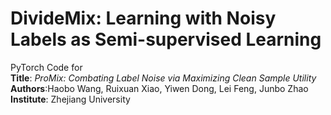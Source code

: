# DivideMix: Learning with Noisy Labels as Semi-supervised Learning
PyTorch Code for\
<b>Title</b>: <i>ProMix: Combating Label Noise via Maximizing Clean Sample Utility</i> \
<b>Authors</b>:Haobo Wang, Ruixuan Xiao, Yiwen Dong, Lei Feng, Junbo Zhao\
<b>Institute</b>: Zhejiang University


